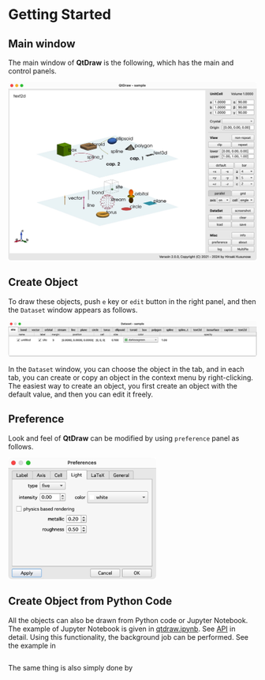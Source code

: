 # Getting Started

## Main window

The main window of **QtDraw** is the following, which has the main and control panels.

![sample.jpg](fig/sample.jpg)

## Create Object

To draw these objects, push `e` key or `edit` button in the right panel, and then the `Dataset` window appears as follows.

![sample.jpg](fig/dataset.jpg)

In the `Dataset` window, you can choose the object in the tab, and in each tab, you can create or copy an object in the context menu by right-clicking. The easiest way to create an object, you first create an object with the default value, and then you can edit it freely.

## Preference

Look and feel of **QtDraw** can be modified by using `preference` panel as follows.

<img src="fig/preference.jpg" alt="preference.jpg" width="300"/>

## Create Object from Python Code

All the objects can also be drawn from Python code or Jupyter Notebook.
The example of Jupyter Notebook is given in [qtdraw.ipynb](examples/qtdraw.ipynb).
See [API](from_python.md) in detail.
Using this functionality, the background job can be performed.
See the example in
```{literalinclude} examples/background.py
```
The same thing is also simply done by
```{literalinclude} examples/background_s.py
```
